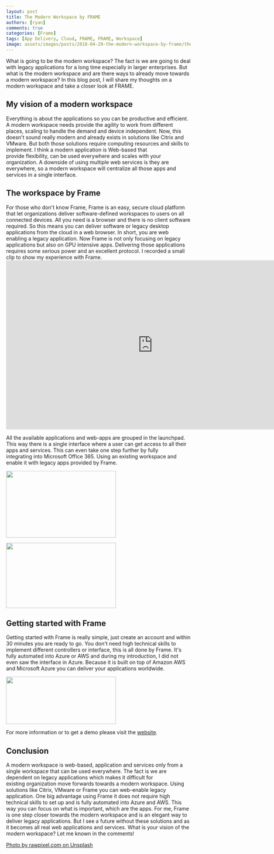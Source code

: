 ```yaml
---
layout: post
title: The Modern Workspace by FRAME
authors: [ryan]
comments: true
categories: [Frame]
tags: [App Delivery, Cloud, FRAME, FRAME, Workspace]
image: assets/images/posts/2018-04-29-the-modern-workspace-by-frame/the-modern-workspace-by-frame-feature-image.png
---
```

What is going to be the modern workspace? The fact is we are going to deal with legacy applications for a long time especially in larger enterprises. But what is the modern workspace and are there ways to already move towards a modern workspace? In this blog post, I will share my thoughts on a modern workspace and take a closer look at FRAME.<!--more-->
<h2>My vision of a modern workspace</h2>
Everything is about the applications so you can be productive and efficient. A modern workspace needs provide the agility to work from different places, scaling to handle the demand and device independent. Now, this doesn't sound really modern and already exists in solutions like Citrix and VMware. But both those solutions require computing resources and skills to implement. I think a modern application is Web-based that provide flexibility, can be used everywhere and scales with your organization. A downside of using multiple web services is they are everywhere, so a modern workspace will centralize all those apps and services in a single interface.
<h2>The workspace by Frame</h2>
For those who don't know Frame, Frame is an easy, secure cloud platform that let organizations deliver software-defined workspaces to users on all connected devices. All you need is a browser and there is no client software required. So this means you can deliver software or legacy desktop applications from the cloud in a web browser. In short, you are web enabling a legacy application. Now Frame is not only focusing on legacy applications but also on GPU intensive apps. Delivering those applications requires some serious power and an excellent protocol. I recorded a small clip to show my experience with Frame.

<iframe width="800" height="461" src="https://www.youtube.com/embed/dY8N4f3FnIM" frameborder="0" allow="accelerometer; autoplay; encrypted-media; gyroscope; picture-in-picture" allowfullscreen></iframe>

All the available applications and web-apps are grouped in the launchpad. This way there is a single interface where a user can get access to all their apps and services. This can even take one step further by fully integrating into Microsoft Office 365. Using an existing workspace and enable it with legacy apps provided by Frame.

<a href="{{site.baseurl}}/assets/images/posts/2018-04-29-the-modern-workspace-by-frame/launchpad.png"><img class="alignnone size-medium wp-image-4549" src="{{site.baseurl}}/assets/images/posts/2018-04-29-the-modern-workspace-by-frame/launchpad.png" alt="" width="300" height="182" /></a>

<a href="{{site.baseurl}}/assets/images/posts/2018-04-29-the-modern-workspace-by-frame/launch-office365.gif"><img class="alignnone wp-image-4548 size-medium" src="{{site.baseurl}}/assets/images/posts/2018-04-29-the-modern-workspace-by-frame/launch-office365.gif" alt="" width="300" height="178" /></a>

<h2>Getting started with Frame</h2>
Getting started with Frame is really simple, just create an account and within 30 minutes you are ready to go. You don't need high technical skills to implement different controllers or interface, this is all done by Frame. It's fully automated into Azure or AWS and during my introduction, I did not even saw the interface in Azure. Because it is built on top of Amazon AWS and Microsoft Azure you can deliver your applications worldwide.

<a href="{{site.baseurl}}/assets/images/posts/2018-04-29-the-modern-workspace-by-frame/frame-map.jpg"><img class="alignnone size-medium wp-image-4552" src="{{site.baseurl}}/assets/images/posts/2018-04-29-the-modern-workspace-by-frame/frame-map.jpg" alt="" width="300" height="129" /></a>

For more information or to get a demo please visit the <a href="https://fra.me">website</a>.

<h2>Conclusion</h2>
A modern workspace is web-based, application and services only from a single workspace that can be used everywhere. The fact is we are dependent on legacy applications which makes it difficult for existing organization move forwards towards a modern workspace. Using solutions like Citrix, VMware or Frame you can web-enable legacy application. One big advantage using Frame it does not require high technical skills to set up and is fully automated into Azure and AWS. This way you can focus on what is important, which are the apps. For me, Frame is one step closer towards the modern workspace and is an elegant way to deliver legacy applications. But I see a future without these solutions and as it becomes all real web applications and services. What is your vision of the modern workspace? Let me known in the comments!

<span style="text-decoration: underline;">Photo by <a href="https://unsplash.com/photos/is3AXNI6qSA?utm_source=unsplash&amp;utm_medium=referral&amp;utm_content=creditCopyText">rawpixel.com</a> on <a href="https://unsplash.com/search/photos/frame?utm_source=unsplash&amp;utm_medium=referral&amp;utm_content=creditCopyText">Unsplash</a></span>